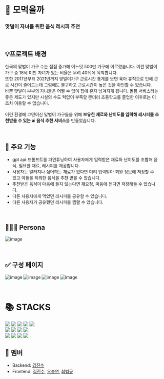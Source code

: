 # 🍛 모먹을까
### 맞벌이 자녀를 위한 음식 레시피 추천
<br>

## 💡프로젝트 배경
한국의 맞벌이 가구 수는 점점 증가해 어느덧 500만 가구에 이르렀습니다. 이런 맞벌이 가구 중 18세 미만 자녀가 있는 비율은 무려 40%에 육박합니다. <br>
또한 2017년부터 2021년까지 맞벌이가구 근로시간 통계를 보면 육아 휴직으로 인해 근로 시간이 줄어드는데 그럼에도 불구하고 근로시간이 높은 것을 확인할 수 있습니다. <br>
바쁜 맞벌이 부부의 자녀들은 어쩔 수 없이 집에 혼자 남겨지게 됩니다. 돌봄 서비스라는 좋은 제도가 있지만 시설의 수도 턱없이 부족할 뿐더러 초등학교를 졸업한 이후로는 이조차 이용할 수 없습니다.<br><br>
이런 환경에 고민이신 맞벌이 가구들을 위해 **보유한 재료와 난이도를 입력해 레시피를 추천받을 수 있는 ai 음식 추천 서비스**를 만들었습니다.

<br>

## 🎯 주요 기능
* gpt api 프롬프트를 파인튜닝하여 사용자에게 입력받은 재료와 난이도를 조합해 음식, 필요한 재료, 레시피를 제공합니다.
* 사용자는 알러지나 싫어하는 재료가 있다면 미리 입력받아 회원 정보에 저장할 수 있고 이들을 제외한 음식을 추천 받을 수 있습니다.
* 추천받은 음식이 마음에 들지 않는다면 재요청, 마음에 든다면 저장해둘 수 있습니다.
* 다른 사용자에게 먹었던 레시피를 공유할 수 있습니다.
* 다른 사용자가 공유했던 레시피를 찜할 수 있습니다.

<br>

## 👨‍👩‍👦 Persona
![image](https://github.com/2023-Busan-Hackathon/Busan-Hackathon-team4-backend-MVC/assets/97269799/e66eb2ad-d50e-423d-baab-e3f21dd8224b)

<br>

## ✅ 구성 페이지
![image](https://github.com/2023-Busan-Hackathon/Busan-Hackathon-team4-backend-MVC/assets/97269799/d83b2dea-15a1-4a41-bf77-064bc54a6c2d)
![image](https://github.com/2023-Busan-Hackathon/Busan-Hackathon-team4-backend-MVC/assets/97269799/4615cfba-fc17-4cbc-a977-34798f1f1e0f)
![image](https://github.com/2023-Busan-Hackathon/Busan-Hackathon-team4-backend-MVC/assets/97269799/1787fa76-9ed4-4ee0-94f4-5e78bb611450)
![image](https://github.com/2023-Busan-Hackathon/Busan-Hackathon-team4-backend-MVC/assets/97269799/7e733b57-ce98-40f1-a08e-6ed9f676e140)

<br>

<div><h1>📚 STACKS</h1></div>

<div> 
  <img src="https://img.shields.io/badge/java-007396?style=for-the-badge&logo=java&logoColor=white"> 
  <img src="https://img.shields.io/badge/spring-6DB33F?style=for-the-badge&logo=spring&logoColor=white">
  <img src="https://img.shields.io/badge/MariaDB-003545?style=for-the-badge&logo=MariaDB&logoColor=white">
  <img src="https://img.shields.io/badge/Spring Security-6DB33F?style=for-the-badge&logo=springsecurity&logoColor=white">
  <img src="https://img.shields.io/badge/swagger-85EA2D?style=for-the-badge&logo=swagger&logoColor=white">
  <br>
  <img src="https://img.shields.io/badge/github-181717?style=for-the-badge&logo=github&logoColor=white">
  <img src="https://img.shields.io/badge/git-F05032?style=for-the-badge&logo=git&logoColor=white">
  <img src="https://img.shields.io/badge/AWS-232F3E?style=for-the-badge&logo=Amazon Aws&logoColor=white">
  <img src="https://img.shields.io/badge/Docker-2496ED?style=for-the-badge&logo=Docker&logoColor=white">
  <br>
  
  <img src="https://img.shields.io/badge/html5-E34F26?style=for-the-badge&logo=html5&logoColor=white">
  <img src="https://img.shields.io/badge/css-1572B6?style=for-the-badge&logo=css3&logoColor=white">
  <img src="https://img.shields.io/badge/javascript-F7DF1E?style=for-the-badge&logo=javascript&logoColor=black">
  <img src="https://img.shields.io/badge/jQuery-0769AD?style=for-the-badge&logo=react&logoColor=black">
  <br>
</div>

## 👥 멤버
* Backend: [김진수](https://github.com/dgjinsu)
* Frontend: [김진수](https://github.com/dgjinsu), [오승연](https://github.com/syeony), [최범규](https://github.com/choibumku00)
